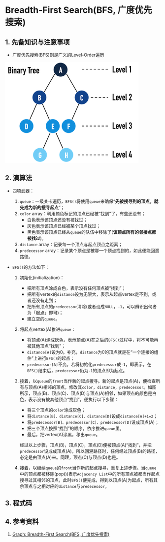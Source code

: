 # Breadth-First Search(BFS, 广度优先搜索)

## 1. 先备知识与注意事项

+ 广度优先搜索(BFS)则是广义的Level-Order遍历

![广度优先搜索-f1.png](https://github.com/xuewengeophysics/architect/blob/master/AI/greedyai/docs/%E5%B9%BF%E5%BA%A6%E4%BC%98%E5%85%88%E6%90%9C%E7%B4%A2-f1.png?raw=true)  



## 2. 演算法

+ 四项武器：
  1. `queue`：一级关卡遍历，`BFS()`将使用`queue`来确保“**先被搜寻到的顶点，就先成为新的搜寻起点**”；
  2. `color` array：利用颜色标记的顶点已经被“找到”了，有些还没有；
     + 白色表示该顶点还没有被找过；
     + 灰色表示该顶点已经被某个顶点找过；
     + 黑色表示该顶点已经从`queue`的队伍中移除了(**该顶点所有的邻接点都被找过**)。
  3. `distance` array：记录每一个顶点与起点顶点之距离；
  4. `predecessor` array：记录某个顶点是被哪一个顶点找到的，如此便能回溯路径。



+ `BFS()`的方法如下：

  1. 初始化(initialization)：

     + 把所有顶点涂成白色，表示没有任何顶点被“找到”；
     + 把所有vertex的`distance`设为无限大，表示从起点vertex走不到，或者还没有走到；
     + 把所有顶点的`predecessor`清除(或者设成`NULL`，`-1`，可以辨识出何者为「起点」即可)；
     + 建立空的`queue`。

  2. 将起点vertex(A)推进`queue`：

     + 将顶点(A)涂成灰色，表示顶点(A)在之后的`BFS()`过程中，将不可能再被其他顶点“找到”；
     + `distance[A]`设为0。补充，`distance`为0的顶点就是在“一个连接的组件”上进行`BFS()`的起点；
     + `predecessor[A]`不变。若将初始化`predecessor`成`-1`，即表示，在`BFS()`结束后，`predecessor`仍为`-1`的顶点即为起点。

  3. 接着，以`queue`的`front`当作新的起点搜寻。新的起点是顶点(A)，便检查所有与顶点(A)相邻的顶点，修改其`color`，`distance`，`predecessor`。如图所示，顶点(B)、顶点(C)、顶点(D)与顶点(A)相邻，如果顶点的颜色是白色，表示没有被其他顶点“找到”，便执行以下步骤：

     - 将三个顶点的`color`涂成灰色；
     - 将`distance[B]、distance[C]、distance[D]`设成`distance[A]+1=2`；
     - 将`predecessor[B]、predecessor[C]、predecessor[D]`设成顶点(A)；
     - 把三个顶点按照“找到”的顺序，依序推进`queue`里。
     - 最后，把vertex(A)涂黑，移出`queue`。

     经过以上步骤，顶点(B)，顶点(C)，顶点(D)便被顶点(A)“找到”，并把`predecessor`设成成顶点(A)，所以回溯路径时，任何经过顶点(B)的路径，必定是由顶点(A)来。同理，顶点(C)与顶点(D)也是。

  4. 接着，以继续`queue`的`front`当作新的起点搜寻，重复上述步骤。当`queue`中的顶点都被移除(pop())表示`Adjacency List`中的所有顶点被都当作起点搜寻过其相邻的顶点，此时`BFS()`便完成，得到以顶点(A)为起点，所有其余顶点与之相对应的`distance`与`predecessor`。

## 3. 程式码

## 4. 参考资料

1. [Graph: Breadth-First Search(BFS, 广度优先搜索)](https://alrightchiu.github.io/SecondRound/graph-breadth-first-searchbfsguang-du-you-xian-sou-xun.html)